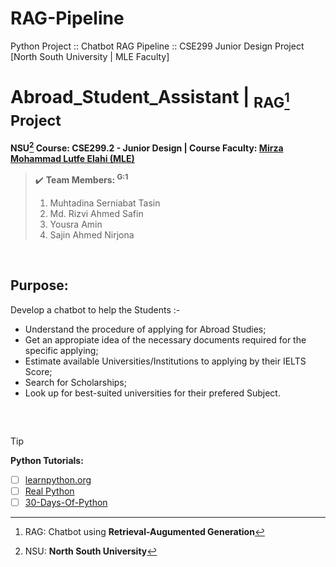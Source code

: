 # RAG-Pipeline
Python Project :: Chatbot RAG Pipeline :: CSE299 Junior Design Project [North South University | MLE Faculty]


# Abroad_Student_Assistant | <sub> RAG[^1] Project </sub>
**NSU[^2] Course: CSE299.2 - Junior Design | Course Faculty: [Mirza Mohammad Lutfe Elahi (MLE)](https://ece.northsouth.edu/~lutfe.elahi/)**

> ✔️ **Team Members: <sup> G:1 </sup>**
> 1. Muhtadina Serniabat Tasin <!--<sub> 2232160642 </sub>-->
> 2. Md. Rizvi Ahmed Safin
> 3. Yousra Amin
> 4. Sajin Ahmed Nirjona
</br>

## Purpose: 
Develop a chatbot to help the Students :-
- Understand the procedure of applying for Abroad Studies;
- Get an appropiate idea of the necessary documents required for the specific applying;
- Estimate available Universities/Institutions to applying by their IELTS Score;
- Search for Scholarships;
- Look up for best-suited universities for their prefered Subject.
</br>

## 

> [!TIP]
> **Python Tutorials:**
> - [ ] [learnpython.org](https://www.learnpython.org/)
> - [ ] [Real Python](https://realpython.com/)
> - [ ] [30-Days-Of-Python](https://github.com/Asabeneh/30-Days-Of-Python)

[^1]: RAG: Chatbot using **Retrieval-Augumented Generation**
[^2]: NSU: **North South University** 
